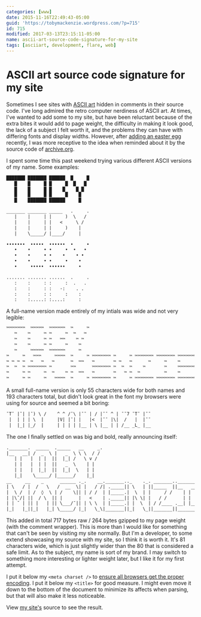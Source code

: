 ```yaml
---
categories: [www]
date: 2015-11-16T22:49:43-05:00
guid: 'https://tobymackenzie.wordpress.com/?p=715'
id: 715
modified: 2017-03-13T23:15:11-05:00
name: ascii-art-source-code-signature-for-my-site
tags: [asciiart, development, flare, web]
---
```


ASCII art source code signature for my site
===========================================

Sometimes I see sites with [ASCII art](https://en.wikipedia.org/wiki/ASCII_art) hidden in comments in their source code.  I've long admired the retro computer nerdiness of ASCII art.  At times, I've wanted to add some to my site, but have been reluctant because of the extra bites it would add to page weight, the difficulty in making it look good, the lack of a subject I felt worth it, and the problems they can have with differing fonts and display widths.  However, after [adding an easter egg](https://www.tobymackenzie.com/2015/11/08/konami-easter-egg/) recently, I was more receptive to the idea when reminded about it by the source code of [archive.org](https://archive.org/).

I spent some time this past weekend trying various different ASCII versions of my name.  Some examples:

<!--more-->

``` txt
███████ ███████ ██████  █     █
   █    █     █ █     █  █   █
   █    █     █ █    █    █ █
   █    █     █ █     █    █
   █    ███████ ██████     █
```

``` txt
_______ _______ _____   .     .
   |    |     | |     )  \   /
   |    |     | |   <     \ /
   |    |     | |     )    |
   |    \_____/ |____/     |
```

``` txt
•••••••  •••••  ••••••  •     •
   •    •     • •     •  •   •
   •    •     • •    •    • •
   •    •     • •     •    •
   •     •••••  ••••••     •
```

``` txt
....... ....... ......  .     .
   :    :     : :     :  .   .
   :    :     : :   ·:    . .
   :    :     : :     :    :
   :    :.....: :....:     :
```

A full-name version made entirely of my intials was wide and not very legible:

``` txt
™™™™™™™  ™™™™™  ™™™™™™  ™     ™
   ™    ™     ™ ™     ™  ™   ™
   ™    ™     ™ ™   ™™    ™ ™
   ™    ™     ™ ™     ™    ™
   ™     ™™™™™  ™™™™™™     ™
™     ™   ™™™     ™™™™  ™     ™ ™™™™™™™ ™     ™ ™™™™™™™ ™™™™™™™ ™™™™™™™
™ ™ ™ ™  ™   ™   ™      ™  ™™   ™       ™ ™   ™      ™     ™    ™
™  ™  ™ ™™™™™™™ ™       ™™      ™™™™™™™ ™  ™  ™    ™       ™    ™™™™™™™
™     ™ ™     ™  ™    ™ ™  ™™   ™       ™   ™ ™  ™         ™    ™
™     ™ ™     ™   ™™™™  ™     ™ ™™™™™™™ ™     ™ ™™™™™™™ ™™™™™™™ ™™™™™™™
```

A small full-name version is only 55 characters wide for both names and 193 characters total, but didn't look great in the font my browsers were using for source and seemed a bit boring:

``` txt
¯T¯ |¯| |¯) \ /    ^ ^ /¯\ |¯¯ | / |¯¯ ^ | ¯¯7 ¯T¯ |¯¯
 |  | | | \  |     |V| |¯| |   |<  |¯¯ |\|  /   |  |¯¯
 |  |_| |_/  |     | | | | |__ | \ |__ | | /__ _L_ |__
```

The one I finally settled on was big and bold, really announcing itself:

``` txt
._______.  _____  ._____   __     _.
|__   __| /  _  \ |   _  \ \ \  / /
   | |   |  | |  ||  |_| /   \ v /
   | |   |  | |  ||   _  \    | |
   | |   |  |_|  ||  |_|  \   | |
   |_|    \_____/ |______/    |_|
__     __    _      ______ ._.    __._______.._    ._. _______.._______.._______.
| \   / |  /   \   /  __  \| |   / /| ._____|| \   | ||_____  ||__   __|| ._____|
|  \ /  | /  ◊  \ | /    \|| | / /  | |_____.|  \  | |     / /    | |   | |_____.
| |\˘/| ||  / \  || |      |   <    | ._____|| |\ \| |   / /      | |   | ._____|
| | ˘ | || |   | || \___/¯|| | \ \  | |_____.| |  \  | / /____ .__| |__.| |_____.
|_|   |_||_|   |_| \_____/ |_|   \_\|_______||_|   \_||_______||_______||_______|
```

This added in total 717 bytes raw / 264 bytes gzipped to my page weight (with the comment wrapper).  This is more than I would like for something that can't be seen by visiting my site normally.  But I'm a developer, to some extend showcasing my source with my site, so I think it is worth it.  It's 81 characters wide, which is just slightly wider than the 80 that is considered a safe limit.  As to the subject, my name is sort of my brand.  I may switch to something more interesting or lighter weight later, but I like it for my first attempt.

I put it below my `<meta charset />` to [ensure all browsers get the proper encoding](https://developer.mozilla.org/en-US/docs/Web/HTML/Element/meta#attr-charset).  I put it below my `<title>` for good measure.  I might even move it down to the bottom of the document to minimize its affects when parsing, but that will also make it less noticeable.

View [my site's](https://www.tobymackenzie.com) source to see the result.
